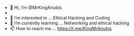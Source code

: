 - 👋 Hi, I’m @MrKingAnubis
- 
- 👀 I’m interested in ... Ethical Hacking and Coding
- 🌱 I’m currently learning ... Networking and ethical hacking
- 📫 How to reach me ... https://t.me/KingMrAnubis

<!---
MrKingAnubis/MrKingAnubis is a ✨ special ✨ repository because its `README.md` (this file) appears on your GitHub profile.
You can click the Preview link to take a look at your changes.
--->
